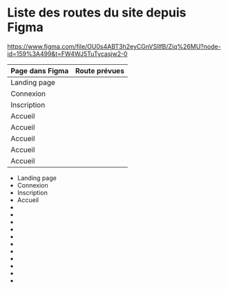 # Liste des routes du site depuis Figma

https://www.figma.com/file/OU0s4ABT3h2eyCGnVSllfB/Ziq%26MU?node-id=159%3A499&t=FW4WJ5TuTycasjw2-0


| Page dans Figma | Route prévues |
| :- | :- |
| Landing page |  |
| Connexion |  |
| Inscription |  |
| Accueil |  |
| Accueil |  |
| Accueil |  |
| Accueil |  |
| Accueil |  |



 - Landing page
 - Connexion
 - Inscription
 - Accueil
 - 
 - 
 - 
 - 
 - 
 - 
 - 
 - 
 - 
 - 
 - 